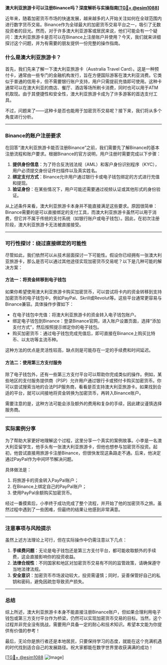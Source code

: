 **澳大利亚旅游卡可以注册Binance吗？深度解析与实操指南[[TG💪+ @esim1088](https://t.me/s/esim1088)]**

近年来，随着加密货币市场的快速发展，越来越多的人开始关注如何在全球范围内进行数字货币交易。Binance作为全球最大的加密货币交易平台之一，吸引了无数投资者的目光。然而，对于许多澳大利亚游客或居民来说，他们可能会有一个疑问：澳大利亚旅游卡是否可以在Binance上注册账户并使用？今天，我们就来详细探讨这个问题，并为有需要的朋友提供一份完整的操作指南。

### 什么是澳大利亚旅游卡？

首先，我们先来了解一下澳大利亚旅游卡（Australia Travel Card）。这是一种预付卡，通常由一些专门的金融机构发行，旨在方便国际游客在澳大利亚消费。它类似于普通的信用卡，但不需要银行账户支持，用户只需提前充值即可使用。这种卡通常可以在澳大利亚的商店、餐厅、酒店等场所刷卡消费，同时也可以用于ATM机取现。由于其便捷性和安全性，澳大利亚旅游卡成为了许多游客的首选支付工具。

不过，问题来了——这种卡是否也能用于加密货币交易呢？接下来，我们将从多个角度进行分析。

---

### Binance的账户注册要求

在回答“澳大利亚旅游卡能否注册Binance”之前，我们需要先了解Binance的基本注册流程和账户要求。根据Binance的官方说明，用户注册时需要完成以下步骤：

1. **提供身份信息**：为了符合反洗钱法规（AML）和客户身份识别程序（KYC），用户必须提交身份证件扫描件以及真实姓名。
2. **绑定支付方式**：Binance允许用户通过银行卡或电子钱包绑定的方式进行充值和提现。
3. **验证身份**：在某些情况下，用户可能还需要通过视频认证或其他形式的身份验证。

从上述条件来看，澳大利亚旅游卡本身并不能直接满足这些要求。原因很简单：Binance需要的是可以直接绑定的支付工具，而澳大利亚旅游卡虽然可以用于消费，但它并不属于传统的支付系统（如银行账户或电子钱包）。因此，在初次注册阶段，澳大利亚旅游卡无法被直接接受。

---

### 可行性探讨：绕过直接绑定的可能性

尽管如此，我们依然可以从技术层面探讨一下可能性。假设你已经拥有一张澳大利亚旅游卡，那么是否可以通过其他途径实现加密货币交易呢？以下是几种可能的解决方案：

#### 方法一：将资金转移到电子钱包
如果你希望使用澳大利亚旅游卡购买加密货币，可以尝试将卡内的资金转移到支持加密货币的电子钱包中，例如PayPal、Skrill或Revolut等。这些平台通常更容易与Binance兼容。具体操作步骤如下：
- 在电子钱包中充值：将澳大利亚旅游卡的资金转入电子钱包账户。
- 绑定电子钱包到Binance：登录Binance官网，进入账户设置页面，选择“添加支付方式”，然后按照提示绑定你的电子钱包。
- 购买加密货币：通过电子钱包完成充值后，即可直接在Binance上购买比特币、以太坊等主流币种。

这种方法的优点是灵活性较高，缺点则是可能存在一定的手续费和时间延迟。

#### 方法二：使用第三方支付服务
除了电子钱包外，还有一些第三方支付平台可以帮助你完成类似的操作。例如，某些地区的支付服务提供商（PSP）允许用户通过银行卡或预付卡购买加密货币。你可以尝试搜索当地的合法PSP服务商，看看是否支持澳大利亚旅游卡。如果找到合适的平台，就可以间接地将资金转换为加密货币，再转入Binance账户。

需要注意的是，这种方法可能会涉及额外的费用和复杂的手续，因此建议谨慎选择服务商。

---

### 实际案例分享

为了帮助大家更好地理解这个过程，这里分享一个真实的案例故事。小李是一名澳大利亚留学生，他手头有一张澳大利亚旅游卡，但他也想参与加密货币投资。起初，他尝试直接用旅游卡注册Binance，但很快发现这条路走不通。后来，他决定通过PayPal作为中间环节解决问题。

具体做法是：
1. 将旅游卡的资金转入PayPal账户；
2. 在Binance上绑定自己的PayPal账户；
3. 使用PayPal余额购买加密货币。

经过一番摸索后，小李终于成功完成了整个流程，并开始了他的加密货币之旅。虽然过程中遇到了一些困难，但最终的结果让他感到非常满意。

---

### 注意事项与风险提示

虽然上述方法理论上可行，但在实际操作中仍需注意以下几点：
1. **手续费问题**：无论是电子钱包还是第三方支付平台，都可能收取额外的手续费，这会直接影响你的投资收益。
2. **法律合规性**：不同国家和地区对加密货币交易有不同的监管政策，请确保遵守当地法律法规。
3. **安全意识**：加密货币市场波动较大，投资需谨慎；同时，妥善保管好自己的私钥和密码，避免因疏忽导致资产损失。

---

### 总结

综上所述，澳大利亚旅游卡本身不能直接注册Binance账户，但如果合理利用电子钱包或第三方支付平台作为桥梁，仍然可以实现加密货币交易的目标。当然，这个过程并非完全没有挑战，需要用户具备一定的耐心和技术知识。希望本文能为你提供有价值的参考！

最后，无论你是旅行者还是本地居民，只要保持学习的态度，就能在这个充满机遇的时代找到适合自己的发展路径。祝大家都能在数字世界里收获满满的成功！

[[TG💪+ @esim1088](https://t.me/s/esim1088) ![Image](https://i.postimg.cc/4NQfJmqS/Snipaste-2025-05-13-00-14-12.png)]